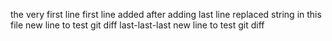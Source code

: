 the very first line
first line added after adding last line
replaced string in this file
new line to test git diff
last-last-last new line to test git diff
